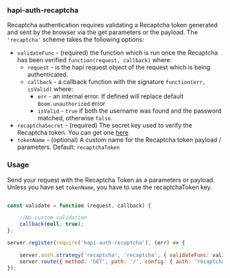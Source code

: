 ### hapi-auth-recaptcha

Recaptcha authentication requires validating a Recaptcha token generated and sent by the browser via the get parameters or the payload. The `'recaptcha'` scheme takes the following options:

- `validateFunc` - (required) the function which is run once the Recaptcha has been verified `function(request, callback)` where:
    - `request` - is the hapi request object of the request which is being authenticated.
    - `callback` - a callback function with the signature `function(err, isValid)` where:
        - `err` - an internal error. If defined will replace default `Boom.unauthorized` error
        - `isValid` - `true` if both the username was found and the password matched, otherwise `false`.
- `recaptchaSecret` - (required) The secret key used to verify the Recaptcha token. You can get one [here](https://www.google.com/recaptcha/admin)
- `tokenName` - (optional) A custom name for the Recaptcha token payload / parameters. Default: `recaptchaToken`

### Usage

Send your request with the Recaptcha Token as a parameters or payload. Unless you have set `tokenName`, you have to use the recaptchaToken key.


```javascript

const validate = function (request, callback) {

    //No custom validation
    callback(null, true);
};

server.register(require('hapi-auth-recaptcha'), (err) => {

    server.auth.strategy('recaptcha', 'recaptcha', { validateFunc: validate });
    server.route({ method: 'GET', path: '/', config: { auth: 'recaptcha' } });
});
```
